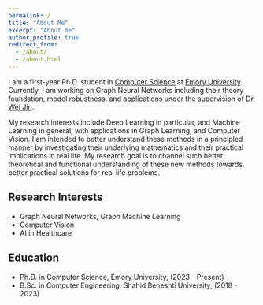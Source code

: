 ```yaml
---
permalink: /
title: "About Me"
excerpt: "About me"
author_profile: true
redirect_from:
  - /about/
  - /about.html
---
```


I am a first-year Ph.D. student in [Computer Science](https://cs.emory.edu/home/) at [Emory University](https://www.emory.edu/home/index.html). Currently, I am working on Graph Neural Networks including their theory foundation, model robustness, and applications under the supervision of Dr. [Wei Jin](http://www.cs.emory.edu/~wjin30//).

My research interests include Deep Learning in particular, and Machine Learning in general, with applications in Graph Learning, and Computer Vision. I am intended to better understand these methods in a principled manner by investigating their underlying mathematics and their practical implications in real life. My research goal is to channel such better theoretical and functional understanding of these new methods towards better practical solutions for real life problems.

## Research Interests

- Graph Neural Networks, Graph Machine Learning
- Computer Vision
- AI in Healthcare

## Education

- Ph.D. in Computer Science, Emory University, (2023 - Present)
- B.Sc. in Computer Engineering, Shahid Beheshti University, (2018 - 2023)
